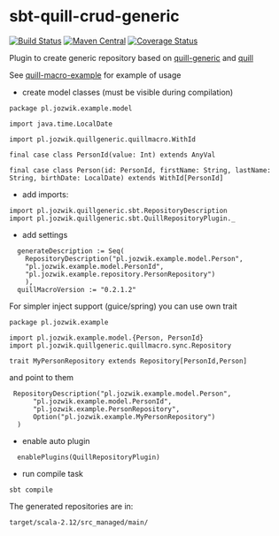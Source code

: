 # sbt-quill-crud-generic

[![Build Status](https://travis-ci.org/ajozwik/sbt-quill-crud-generic.svg?branch=master)](https://travis-ci.org/ajozwik/sbt-quill-crud-generic)
[![Maven Central](https://maven-badges.herokuapp.com/maven-central/com.github.ajozwik/sbt-quill-crud-generic/badge.svg)](https://maven-badges.herokuapp.com/maven-central/com.github.ajozwik/sbt-quill-crud-generic)
[![Coverage Status](https://coveralls.io/repos/github/ajozwik/sbt-quill-crud-generic/badge.svg?branch=master)](https://coveralls.io/github/ajozwik/sbt-quill-crud-generic?branch=master)

Plugin to create generic repository based on [quill-generic](https://github.com/ajozwik/quill-generic) and [quill](https://github.com/getquill/quill)

See [quill-macro-example](https://github.com/ajozwik/quill-macro-example) for example of usage

- create model classes (must be visible during compilation)

```
package pl.jozwik.example.model

import java.time.LocalDate

import pl.jozwik.quillgeneric.quillmacro.WithId

final case class PersonId(value: Int) extends AnyVal

final case class Person(id: PersonId, firstName: String, lastName: String, birthDate: LocalDate) extends WithId[PersonId]
```

- add imports:
```
import pl.jozwik.quillgeneric.sbt.RepositoryDescription
import pl.jozwik.quillgeneric.sbt.QuillRepositoryPlugin._
```
- add settings
```
  generateDescription := Seq(
    RepositoryDescription("pl.jozwik.example.model.Person",
    "pl.jozwik.example.model.PersonId",
    "pl.jozwik.example.repository.PersonRepository")
    ),
  quillMacroVersion := "0.2.1.2"
```
For simpler inject support (guice/spring) you can use own trait

```
package pl.jozwik.example

import pl.jozwik.example.model.{Person, PersonId}
import pl.jozwik.quillgeneric.quillmacro.sync.Repository

trait MyPersonRepository extends Repository[PersonId,Person]
```
and point to them
```
 RepositoryDescription("pl.jozwik.example.model.Person",
      "pl.jozwik.example.model.PersonId",
      "pl.jozwik.example.PersonRepository",
      Option("pl.jozwik.example.MyPersonRepository")
  )
```


- enable auto plugin

```
  enablePlugins(QuillRepositoryPlugin)
```

- run compile task

```
sbt compile
```

The generated repositories are in:
```
target/scala-2.12/src_managed/main/
```

